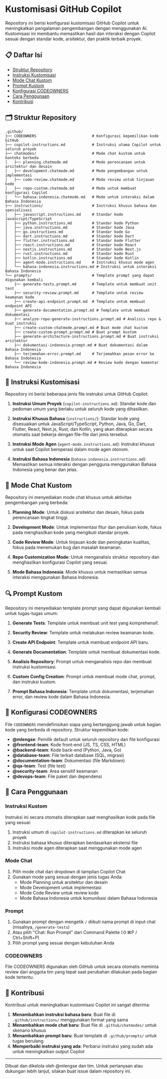 # Kustomisasi GitHub Copilot

Repository ini berisi konfigurasi kustomisasi GitHub Copilot untuk meningkatkan pengalaman pengembangan dengan menggunakan AI. Kustomisasi ini membantu memastikan hasil dan interaksi dengan Copilot sesuai dengan standar kode, arsitektur, dan praktik terbaik proyek.

## 📋 Daftar Isi

- [Struktur Repository](#struktur-repository)
- [Instruksi Kustomisasi](#instruksi-kustomisasi)
- [Mode Chat Kustom](#mode-chat-kustom)
- [Prompt Kustom](#prompt-kustom)
- [Konfigurasi CODEOWNERS](#konfigurasi-codeowners)
- [Cara Penggunaan](#cara-penggunaan)
- [Kontribusi](#kontribusi)

## 🗂️ Struktur Repository

```
.github/
├── CODEOWNERS                         # Konfigurasi kepemilikan kode GitHub
├── copilot-instructions.md            # Instruksi utama Copilot untuk seluruh proyek
├── chatmodes/                         # Mode chat kustom untuk konteks berbeda
│   ├── planning.chatmode.md           # Mode perencanaan untuk arsitektur dan desain
│   ├── development.chatmode.md        # Mode pengembangan untuk implementasi
│   ├── code-review.chatmode.md        # Mode review untuk tinjauan kode
│   ├── repo-custom.chatmode.md        # Mode untuk membuat konfigurasi Copilot
│   └── bahasa-indonesia.chatmode.md   # Mode untuk interaksi dalam Bahasa Indonesia
├── instructions/                      # Instruksi khusus bahasa dan spesialisasi
│   ├── javascript.instructions.md     # Standar kode JavaScript/TypeScript
│   ├── python.instructions.md         # Standar kode Python
│   ├── java.instructions.md           # Standar kode Java
│   ├── go.instructions.md             # Standar kode Go
│   ├── dart.instructions.md           # Standar kode Dart
│   ├── flutter.instructions.md        # Standar kode Flutter
│   ├── react.instructions.md          # Standar kode React
│   ├── nextjs.instructions.md         # Standar kode Next.js
│   ├── rust.instructions.md           # Standar kode Rust
│   ├── kotlin.instructions.md         # Standar kode Kotlin
│   ├── agent-mode.instructions.md     # Instruksi khusus mode agen
│   └── bahasa-indonesia.instructions.md # Instruksi untuk interaksi Bahasa Indonesia
└── prompts/                           # Template prompt yang dapat digunakan kembali
    ├── generate-tests.prompt.md       # Template untuk membuat unit test
    ├── security-review.prompt.md      # Template untuk review keamanan kode
    ├── create-api-endpoint.prompt.md  # Template untuk membuat endpoint API
    ├── generate-documentation.prompt.md # Template untuk membuat dokumentasi
    ├── analyze-repo-generate-instructions.prompt.md # Analisis repo & buat instruksi
    ├── create-custom-chatmode.prompt.md # Buat mode chat kustom
    ├── create-custom-prompt.prompt.md # Buat prompt kustom
    ├── generate-architecture-instructions.prompt.md # Buat instruksi arsitektur
    ├── dokumentasi-indonesia.prompt.md # Buat dokumentasi dalam Bahasa Indonesia
    ├── terjemahan-error.prompt.md     # Terjemahkan pesan error ke Bahasa Indonesia
    └── review-kode-indonesia.prompt.md # Review kode dengan komentar Bahasa Indonesia
```

## 📝 Instruksi Kustomisasi

Repository ini berisi beberapa jenis file instruksi untuk GitHub Copilot:

1. **Instruksi Umum Proyek** (`copilot-instructions.md`): Standar kode dan pedoman umum yang berlaku untuk seluruh kode yang dihasilkan.

2. **Instruksi Khusus Bahasa** (`instructions/`): Standar kode yang disesuaikan untuk JavaScript/TypeScript, Python, Java, Go, Dart, Flutter, React, Next.js, Rust, dan Kotlin, yang akan diterapkan secara otomatis saat bekerja dengan file-file dari jenis tersebut.

3. **Instruksi Mode Agen** (`agent-mode.instructions.md`): Instruksi khusus untuk saat Copilot beroperasi dalam mode agen otonom.

4. **Instruksi Bahasa Indonesia** (`bahasa-indonesia.instructions.md`): Memastikan semua interaksi dengan pengguna menggunakan Bahasa Indonesia yang benar dan jelas.

## 💬 Mode Chat Kustom

Repository ini menyediakan mode chat khusus untuk aktivitas pengembangan yang berbeda:

1. **Planning Mode**: Untuk diskusi arsitektur dan desain, fokus pada perencanaan tingkat tinggi.

2. **Development Mode**: Untuk implementasi fitur dan penulisan kode, fokus pada menghasilkan kode yang mengikuti standar proyek.

3. **Code Review Mode**: Untuk tinjauan kode dan peningkatan kualitas, fokus pada menemukan bug dan masalah keamanan.

4. **Repo Customization Mode**: Untuk menganalisis struktur repository dan menghasilkan konfigurasi Copilot yang sesuai.

5. **Mode Bahasa Indonesia**: Mode khusus untuk memastikan semua interaksi menggunakan Bahasa Indonesia.

## 🔍 Prompt Kustom

Repository ini menyediakan template prompt yang dapat digunakan kembali untuk tugas-tugas umum:

1. **Generate Tests**: Template untuk membuat unit test yang komprehensif.

2. **Security Review**: Template untuk melakukan review keamanan kode.

3. **Create API Endpoint**: Template untuk membuat endpoint API baru.

4. **Generate Documentation**: Template untuk membuat dokumentasi kode.

5. **Analisis Repository**: Prompt untuk menganalisis repo dan membuat instruksi kustomisasi.

6. **Custom Config Creation**: Prompt untuk membuat mode chat, prompt, dan instruksi kustom.

7. **Prompt Bahasa Indonesia**: Template untuk dokumentasi, terjemahan error, dan review kode dalam Bahasa Indonesia.

## 👥 Konfigurasi CODEOWNERS

File `CODEOWNERS` mendefinisikan siapa yang bertanggung jawab untuk bagian kode yang berbeda di repository. Struktur kepemilikan kode:

- **@mlengse**: Pemilik default untuk seluruh repository dan file konfigurasi
- **@frontend-team**: Kode front-end (JS, TS, CSS, HTML)
- **@backend-team**: Kode back-end (Python, Java, Go)
- **@database-team**: File terkait database (SQL, migrasi)
- **@documentation-team**: Dokumentasi (file Markdown)
- **@qa-team**: Test (file test)
- **@security-team**: Area sensitif keamanan
- **@devops-team**: File paket dan dependensi

## 🚀 Cara Penggunaan

### Instruksi Kustom

Instruksi ini secara otomatis diterapkan saat menghasilkan kode pada file yang sesuai:

1. Instruksi umum di `copilot-instructions.md` diterapkan ke seluruh proyek
2. Instruksi bahasa khusus diterapkan berdasarkan ekstensi file
3. Instruksi mode agen diterapkan saat menggunakan mode agen

### Mode Chat

1. Pilih mode chat dari dropdown di tampilan Copilot Chat
2. Gunakan mode yang sesuai dengan jenis tugas Anda:
   - Mode Planning untuk arsitektur dan desain
   - Mode Development untuk implementasi
   - Mode Code Review untuk review kode
   - Mode Bahasa Indonesia untuk komunikasi dalam Bahasa Indonesia

### Prompt

1. Gunakan prompt dengan mengetik `/` diikuti nama prompt di input chat (misalnya, `/generate-tests`)
2. Atau pilih "Chat: Run Prompt" dari Command Palette (⇧⌘P / Ctrl+Shift+P)
3. Pilih prompt yang sesuai dengan kebutuhan Anda

### CODEOWNERS

File CODEOWNERS digunakan oleh GitHub untuk secara otomatis meminta review dari anggota tim yang tepat saat perubahan dilakukan pada bagian kode tertentu.

## 🤝 Kontribusi

Kontribusi untuk meningkatkan kustomisasi Copilot ini sangat diterima:

1. **Menambahkan instruksi bahasa baru**: Buat file di `.github/instructions/` menggunakan format yang sama
2. **Menambahkan mode chat baru**: Buat file di `.github/chatmodes/` untuk skenario khusus
3. **Menambahkan prompt baru**: Buat template di `.github/prompts/` untuk tugas berulang
4. **Memperbaiki instruksi yang ada**: Perbarui instruksi yang sudah ada untuk meningkatkan output Copilot

---

Dibuat dan dikelola oleh @mlengse dan tim. Untuk pertanyaan atau dukungan lebih lanjut, silakan buat issue dalam repository ini.

